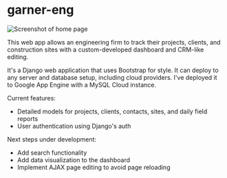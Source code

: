 # garner-eng

![Screenshot of home page](http://www.garner-eng.com/wp-content/uploads/2018/11/Screenshot-2018-11-27-at-20.31.15.png)

This web app allows an engineering firm to track their projects, clients, and construction sites with a custom-developed dashboard and CRM-like editing.

It's a Django web application that uses Bootstrap for style. It can deploy to any server and database setup, including cloud providers. I've deployed it to Google App Engine with a MySQL Cloud instance.

Current features:
- Detailed models for projects, clients, contacts, sites, and daily field reports
- User authentication using Django's auth

Next steps under development:
- Add search functionality
- Add data visualization to the dashboard
- Implement AJAX page editing to avoid page reloading
